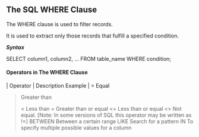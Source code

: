 ## The SQL WHERE Clause

The WHERE clause is used to filter records.

It is used to extract only those records that fulfill a specified condition.

**_Syntax_**

SELECT column1, column2, ...
FROM table_name
WHERE condition;

#### Operators in The WHERE Clause

| Operator | Description Example |
= Equal

> Greater than
>
> < Less than
> = Greater than or equal
> <= Less than or equal
> <> Not equal. [Note: In some versions of SQL this operator may be written as !=]
> BETWEEN Between a certain range
> LIKE Search for a pattern
> IN To specify multiple possible values for a column
